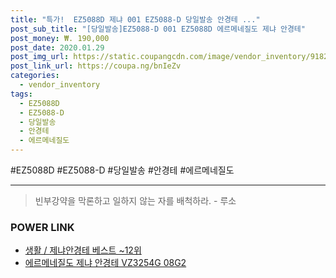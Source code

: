 ```yaml
--- 
title: "특가!  EZ5088D 제냐 001 EZ5088-D 당일발송 안경테 ..." 
post_sub_title: "[당일발송]EZ5088-D 001 EZ5088D 에르메네질도 제냐 안경테" 
post_money: ₩. 190,000 
post_date: 2020.01.29 
post_img_url: https://static.coupangcdn.com/image/vendor_inventory/9182/86fbc768fcf1f249e2364e8eaa21547658f23e3a70dd37f51cacd31ac143.jpg 
post_link_url: https://coupa.ng/bnIeZv 
categories: 
  - vendor_inventory 
tags: 
  - EZ5088D 
  - EZ5088-D 
  - 당일발송 
  - 안경테 
  - 에르메네질도 
--- 
```

  #EZ5088D #EZ5088-D #당일발송 #안경테 #에르메네질도 
<hr> 

> 빈부강약을 막론하고 일하지 않는 자를 배척하라. - 루소 


### POWER LINK

* <a href="https://blog.naver.com/santokki14/221789407401" target="_blank">생활 / 제냐안경테 베스트 ~12위</a>
* <a href="https://blog.naver.com/fasyy4321/221790040437" target="_blank">에르메네질도 제냐 안경테 VZ3254G 08G2</a>
